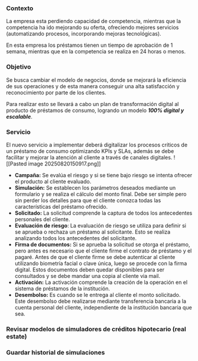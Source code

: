 ### Contexto
La empresa esta perdiendo capacidad de competencia, mientras que la competencia ha ido mejorando su oferta, ofreciendo mejores servicios (automatizando procesos, incorporando mejoras tecnológicas).

En esta empresa los préstamos tienen un tiempo de aprobación de 1 semana, mientras que en la competencia se realiza en 24 horas o menos.
### Objetivo
Se busca cambiar el modelo de negocios, donde se mejorará la eficiencia de sus operaciones y de esta manera conseguir una alta satisfacción y reconocimiento por parte de los clientes.

Para realizar esto se llevará a cabo un plan de transformación digital al producto de préstamos de consumo, logrando un modelo ***100% digital y escalable***.
### Servicio
El nuevo servicio a implementar deberá digitalizar los procesos críticos de un préstamo de consumo optimizando KPIs y SLAs, además se debe facilitar y mejorar la atención al cliente a través de canales digitales. ![[Pasted image 20250820150917.png]]
- **Campaña:** Se evalúa el riesgo y si se tiene bajo riesgo se intenta ofrecer el producto al cliente evaluado.
- **Simulación:** Se establecen los parámetros deseados mediante un formulario y se realiza el cálculo del monto final. Debe ser simple pero sin perder los detalles para que el cliente conozca todas las características del préstamo ofrecido.
- **Solicitado:** La solicitud comprende la captura de todos los antecedentes personales del cliente. 
- **Evaluación de riesgo**: La evaluación de riesgo se utiliza para definir si se aprueba o rechaza un préstamo al solicitante. Esto se realiza analizando todos los antecedentes del solicitante.  
- **Firma de documentos:** Si se aprueba la solicitud se otorga el préstamo, pero antes es necesario que el cliente firme el contrato de préstamo y el pagaré. Antes de que el cliente firme se debe autenticar al cliente utilizando biometría facial o clave única, luego se procede con la firma digital. Estos documentos deben quedar disponibles para ser consultados y se debe mandar una copia al cliente via mail.
- **Activación:** La activación comprende la creación de la operación en el sistema de préstamos de la institución. 
- **Desembolso:** Es cuando se le entrega al cliente el monto solicitado. Este desembolso debe realizarse mediante transferencia bancaria a la cuenta personal del cliente, independiente de la institución bancaria que sea.   
### Revisar modelos de simuladores de créditos hipotecario (real estate)
### Guardar historial de simulaciones
